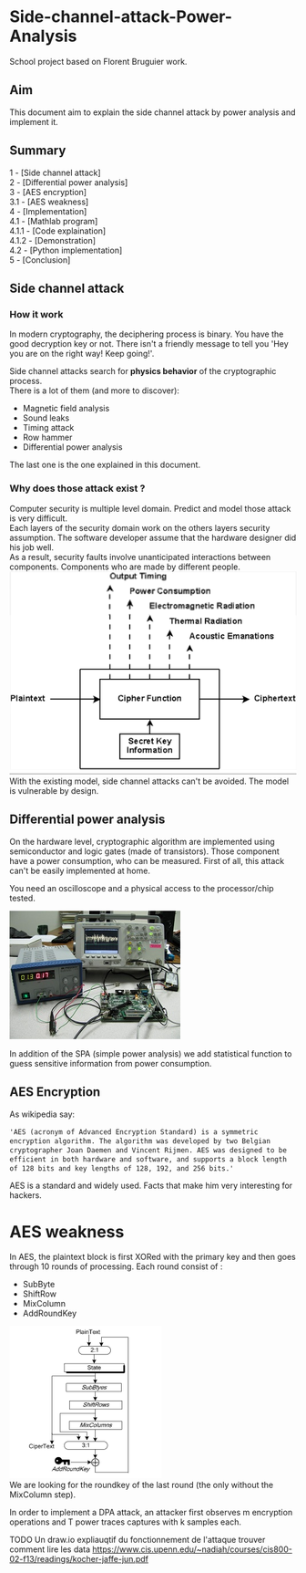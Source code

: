# Side-channel-attack-Power-Analysis  

School project based on Florent Bruguier work.

## Aim
This document aim to explain the side channel attack by power analysis and implement it.

## Summary
1 - [Side channel attack]  
2 - [Differential power analysis]  
3 - [AES encryption]  
3.1 - [AES weakness]  
4 - [Implementation]  
4.1 - [Mathlab program]  
4.1.1 - [Code explaination]  
4.1.2 - [Demonstration]  
4.2 - [Python implementation]  
5 - [Conclusion]  

## Side channel attack

### How it work
In modern cryptography, the deciphering process is binary. You have the good
 decryption key or not. There isn't a friendly message to tell you 'Hey you are
 on the right  way! Keep going!'.

Side channel attacks search for **physics behavior** of the cryptographic process.  
There is a lot of them (and more to discover):
- Magnetic field analysis
- Sound leaks
- Timing attack
- Row hammer
- Differential power analysis

The last one is the one explained in this document.

### Why does those attack exist ?

Computer security is multiple level domain. Predict and model those attack is very difficult.   
Each layers of the security domain work on the others layers security assumption. The software developer assume that the hardware designer did his job well.  
As a result, security faults involve unanticipated interactions between components. Components who are made by different people.  
![Side equipement](Images/Side_channel.png)  
With the existing model, side channel attacks can't be avoided. The model is vulnerable by design.

## Differential power analysis

On the hardware level, cryptographic algorithm are implemented using semiconductor and logic gates (made of transistors). Those component have a power consumption, who can be measured.
First of all, this attack can't be easily implemented at home.

You need an oscilloscope and a physical access to the processor/chip tested.    

![DPA Equipements](Images/power-analysis.jpg)  


In addition of the SPA (simple power analysis) we add statistical function to guess sensitive information from power consumption.

## AES Encryption
As wikipedia say:   
```
'AES (acronym of Advanced Encryption Standard) is a symmetric encryption algorithm. The algorithm was developed by two Belgian cryptographer Joan Daemen and Vincent Rijmen. AES was designed to be efficient in both hardware and software, and supports a block length of 128 bits and key lengths of 128, 192, and 256 bits.'
```  

AES is a standard and widely used. Facts that make him very interesting for hackers.  

# AES weakness

In AES, the plaintext block is first XORed with the primary key and then goes through 10 rounds of processing. Each round consist of :
- SubByte
- ShiftRow
- MixColumn
- AddRoundKey  

![aes](Images/AES.png)  
We are looking for the roundkey of the last round (the only without the MixColumn step).  





In order to implement a DPA attack, an attacker first observes m encryption operations and T power traces captures with k samples each.


TODO Un draw.io  expliauqtif du fonctionnement de l'attaque
trouver comment lire les data
https://www.cis.upenn.edu/~nadiah/courses/cis800-02-f13/readings/kocher-jaffe-jun.pdf

